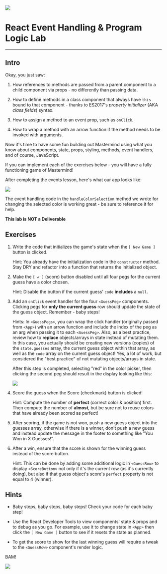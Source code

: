 <img src="https://i.imgur.com/fx2orT2.png">

# React Event Handling & Program Logic Lab

---

## Intro

Okay, you just saw:

1. How references to methods are passed from a parent component to a child component via props - no differently than passing data.
 
2. How to define methods in a class component that always have `this` bound to that component - thanks to ES2017's  _property initializer_ (AKA _class fields_) syntax.

3. How to assign a method to an event prop, such as `onClick`.

4. How to wrap a method with an arrow function if the method needs to be invoked with arguments.

Now it's time to have some fun building out Mastermind using what you know about components, state, props, styling, methods, event handlers, and of course, JavaScript.

If you can implement each of the exercises below - you will have a fully functioning game of Mastermind!

After completing the events lesson, here's what our app looks like:

<img src="https://i.imgur.com/7CX8Dfs.png">

The event handling code in the `handleColorSelection` method we wrote for changing the selected color is working great - be sure to reference it for help.

**This lab is NOT a Deliverable**

## Exercises

1. Write the code that initializes the game's state when the  `[ New Game ]` button is clicked.

	Hint: You already have the initialization code in the `constructor` method.  Stay DRY and refactor into a function that returns the initialized object.

2. Make the `[ ✔ ]` (score) button disabled until all four pegs for the current guess have a color chosen.

	Hint: Disable the button if the current guess' `code` **includes** a `null`.

3. Add an `onClick` event handler for the four `<GuessPeg>` components. Clicking pegs for **only the current guess** row should update the state of the guess object. Remember - baby steps!

	Hints: In `<GuessPegs>`, you can wrap the click handler (originally passed from `<App>`) with an arrow function and include the index of the peg as an arg when passing it to each `<GuessPeg>`. Also, as a best practice, review how to **replace** objects/arrays in state instead of mutating them. In this case, you actually should be creating new versions (copies) of the `state.guesses` array, the current guess object within that array, as well as the `code` array on the current guess object! Yes, a lot of work, but considered the "best practice" of not mutating objects/arrays in state.
	
	After this step is completed, selecting "red" in the color picker, then clicking the second peg should result in the display looking like this:

	<img src="https://i.imgur.com/loJBeHh.png">
  
4. Score the guess when the Score (checkmark) button is clicked!

	Hint: Compute the number of **perfect** (correct color & position) first. Then compute the number of **almost**, but be sure not to reuse colors that have already been scored as perfect!

5. After scoring, if the game is not won, push a new guess object into the guesses array, otherwise if there is a winner, don't push a new guess and instead update the message in the footer to something like "You Won in X Guesses!".

6. After a win, ensure that the score is shown for the winning guess instead of the score button.

	Hint: This can be done by adding some additional logic in `<GuessRow>` to display `<ScoreButton>` not only if it's the current row (as it's currently doing), but also if that guess object's score's `perfect` property is not equal to 4 (winner).

## Hints

- Baby steps, baby steps, baby steps! Check your code for each baby step!

- Use the React Developer Tools to view components' state & props and to debug as you go. For example, use it to change state in `<App>` then click the `[ New Game ]` button to see if it resets the state as planned.

- To get the score to show for the last winning guess will require a tweak to the `<GuessRow>` component's render logic.

BAM!

<img src="https://i.imgur.com/zbUUDUs.png">


 

